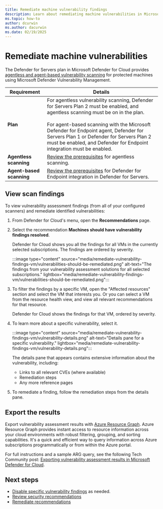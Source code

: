 ```yaml
---
title: Remediate machine vulnerability findings
description: Learn about remediating machine vulnerabilities in Microsoft Defender for Cloud.
ms.topic: how-to
author: dcurwin
ms.author: dacurwin
ms.date: 02/19/2025
---
```


# Remediate machine vulnerabilities

The Defender for Servers plan in Microsoft Defender for Cloud provides [agentless and agent-based vulnerability scanning](auto-deploy-vulnerability-assessment.md) for protected machines using Microsoft Defender Vulnerability Management.

**Requirement** | **Details**
--- | ---
**Plan** | For agentless vulnerability scanning, Defender for Servers Plan 2 must be enabled, and agentless scanning must be on in the plan.<br/><br/>For agent-based scanning with the Microsoft Defender for Endpoint agent, Defender for Servers Plan 1 or Defender for Servers Plan 2 must be enabled, and Defender for Endpoint integration must be enabled.
**Agentless scanning** | [Review the prerequisites](enable-agentless-scanning-vms.md#prerequisites) for agentless scanning.
**Agent-based scanning** | [Review the prerequisites](enable-defender-for-endpoint.md#prerequisites) for Defender for Endpoint integration in Defender for Servers.

## View scan findings

To view vulnerability assessment findings (from all of your configured scanners) and remediate identified vulnerabilities:

1. From Defender for Cloud's menu, open the **Recommendations** page.

1. Select the recommendation **Machines should have vulnerability findings resolved**.

    Defender for Cloud shows you all the findings for all VMs in the currently selected subscriptions. The findings are ordered by severity.

    :::image type="content" source="media/remediate-vulnerability-findings-vm/vulnerabilities-should-be-remediated.png" alt-text="The findings from your vulnerability assessment solutions for all selected subscriptions." lightbox="media/remediate-vulnerability-findings-vm/vulnerabilities-should-be-remediated.png":::

1. To filter the findings by a specific VM, open the "Affected resources" section and select the VM that interests you. Or you can select a VM from the resource health view, and view all relevant recommendations for that resource.

    Defender for Cloud shows the findings for that VM, ordered by severity.

1. To learn more about a specific vulnerability, select it.

    :::image type="content" source="media/remediate-vulnerability-findings-vm/vulnerability-details.png" alt-text="Details pane for a specific vulnerability." lightbox="media/remediate-vulnerability-findings-vm/vulnerability-details.png":::

    The details pane that appears contains extensive information about the vulnerability, including:

    - Links to all relevant CVEs (where available)
    - Remediation steps
    - Any more reference pages

1. To remediate a finding, follow the remediation steps from the details pane.

## Export the results

Export vulnerability assessment results with [Azure Resource Graph](https://azure.microsoft.com/features/resource-graph/). Azure Resource Graph provides instant access to resource information across your cloud environments with robust filtering, grouping, and sorting capabilities. It's a quick and efficient way to query information across Azure subscriptions programmatically or from within the Azure portal.

For full instructions and a sample ARG query, see the following Tech Community post: [Exporting vulnerability assessment results in Microsoft Defender for Cloud](https://techcommunity.microsoft.com/t5/azure-security-center/exporting-vulnerability-assessment-results-in-azure-security/ba-p/1212091).

## Next steps

- [Disable specific vulnerability findings](disable-vulnerability-findings.md) as needed.
- [Review security recommendations](review-security-recommendations.md)
- [Remediate recommendations](implement-security-recommendations.md)
